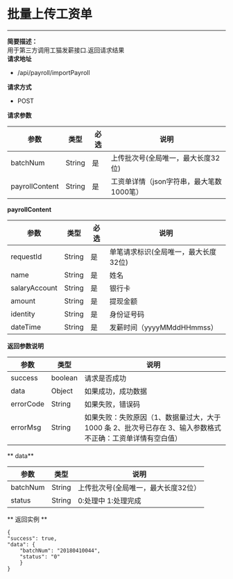 # 批量上传工资单

---

**简要描述：**  
    用于第三方调用工猫发薪接口.返回请求结果  
**请求地址**

* /api/payroll/importPayroll

**请求方式**

* POST

**请求参数**

| 参数 | 类型 | 必选 | 说明 |
| --- | --- | --- | --- |
| batchNum | String | 是 | 上传批次号\(全局唯一，最大长度32位\) |
| payrollContent | String | 是 | 工资单详情（json字符串，最大笔数1000笔） |

**payrollContent**

| 参数 | 类型 | 必选 | 说明 |
| --- | --- | --- | --- |
| requestId | String | 是 | 单笔请求标识\(全局唯一，最大长度32位\) |
| name | String | 是 | 姓名 |
| salaryAccount | String | 是 | 银行卡 |
| amount | String | 是 | 提现金额 |
| identity | String | 是 | 身份证号码 |
| dateTime | String | 是 | 发薪时间（yyyyMMddHHmmss） |

**返回参数说明**

| 参数 | 类型 | 说明 |
| --- | --- | --- |
| success | boolean | 请求是否成功 |
| data | Object | 如果成功，成功数据 |
| errorCode | String | 如果失败，错误码 |
| errorMsg | String | 如果失败：失败原因（1、数据量过大，大于 1000 条 2、批次号已存在 3、输入参数格式不正确：工资单详情有空白值） |

** data**

| 参数 | 类型 | 说明 |
| --- | --- | --- |
| batchNum | String | 上传批次号\(全局唯一，最大长度32位） |
| status | String | 0:处理中 1:处理完成 |

** 返回实例  **

```
{
"success": true,
"data": {
    "batchNum": "20180410044",
    "status": "0"
    }
}
```



